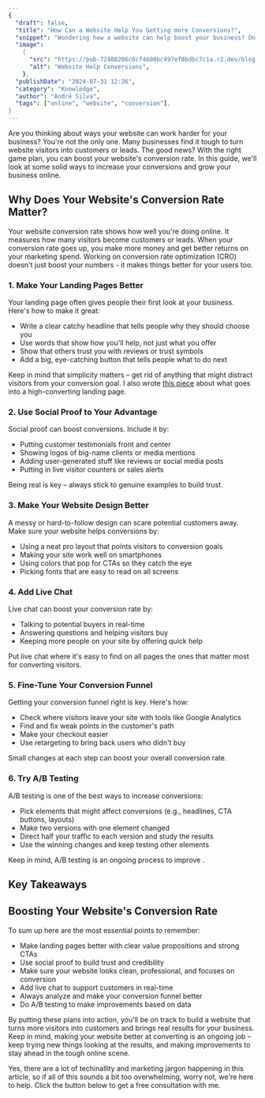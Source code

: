 ```yaml
---
{
  "draft": false,
  "title": "How Can a Website Help You Getting more Conversions?",
  "snippet": "Wondering how a website can help boost your business? On this blog post I am sharing 6 effective strategies that are guaranteed to improve conversion. ",
  "image":
    {
      "src": "https://pub-72408206c0cf4600bc497ef0bdbc7c1a.r2.dev/blog-conversions.png",
      "alt": "Website Help Conversions",
    },
  "publishDate": "2024-07-31 12:26",
  "category": "Knowledge",
  "author": "André Silva",
  "tags": ["online", "website", "conversion"],
}
---
```


Are you thinking about ways your website can work harder for your business? You're not the only one. Many businesses find it tough to turn website visitors into customers or leads. The good news? With the right game plan, you can boost your website's conversion rate. In this guide, we'll look at some solid ways to increase your conversions and grow your business online.

## Why Does Your Website's Conversion Rate Matter?

Your website conversion rate shows how well you're doing online. It measures how many visitors become customers or leads. When your conversion rate goes up, you make more money and get better returns on your marketing spend. Working on conversion rate optimization (CRO) doesn't just boost your numbers - it makes things better for your users too.

### 1. Make Your Landing Pages Better

Your landing page often gives people their first look at your business. Here's how to make it great:

- Write a clear catchy headline that tells people why they should choose you
- Use words that show how you'll help, not just what you offer
- Show that others trust you with reviews or trust symbols
- Add a big, eye-catching button that tells people what to do next

Keep in mind that simplicity matters – get rid of anything that might distract visitors from your conversion goal. I also wrote [<u>this piece</u>](https://hinterlandweb.com/blog/what-makes-a-perfect-landing-page/) about what goes into a high-converting landing page.

### 2. Use Social Proof to Your Advantage

Social proof can boost conversions. Include it by:

- Putting customer testimonials front and center
- Showing logos of big-name clients or media mentions
- Adding user-generated stuff like reviews or social media posts
- Putting in live visitor counters or sales alerts

Being real is key – always stick to genuine examples to build trust.

### 3. Make Your Website Design Better

A messy or hard-to-follow design can scare potential customers away. Make sure your website helps conversions by:

- Using a neat pro layout that points visitors to conversion goals
- Making your site work well on smartphones
- Using colors that pop for CTAs so they catch the eye
- Picking fonts that are easy to read on all screens

### 4. Add Live Chat

Live chat can boost your conversion rate by:

- Talking to potential buyers in real-time
- Answering questions and helping visitors buy
- Keeping more people on your site by offering quick help

Put live chat where it's easy to find on all pages the ones that matter most for converting visitors.

### 5. Fine-Tune Your Conversion Funnel

Getting your conversion funnel right is key. Here's how:

- Check where visitors leave your site with tools like Google Analytics
- Find and fix weak points in the customer's path
- Make your checkout easier
- Use retargeting to bring back users who didn't buy

Small changes at each step can boost your overall conversion rate.

### 6. Try A/B Testing

A/B testing is one of the best ways to increase conversions:

- Pick elements that might affect conversions (e.g., headlines, CTA buttons, layouts)
- Make two versions with one element changed
- Direct half your traffic to each version and study the results
- Use the winning changes and keep testing other elements

Keep in mind, A/B testing is an ongoing process to improve .

## Key Takeaways 
## Boosting Your Website's Conversion Rate

To sum up here are the most essential points to remember:

- Make landing pages better with clear value propositions and strong CTAs
- Use social proof to build trust and credibility
- Make sure your website looks clean, professional, and focuses on conversion
- Add live chat to support customers in real-time
- Always analyze and make your conversion funnel better
- Do A/B testing to make improvements based on data

By putting these plans into action, you'll be on track to build a website that turns more visitors into customers and brings real results for your business. Keep in mind, making your website better at converting is an ongoing job – keep trying new things looking at the results, and making improvements to stay ahead in the tough online scene.

Yes, there are a lot of techinallity and marketing jargon happening in this article, so if all of this sounds a bit too overwhelming, worry not, we're here to help. Click the button below to get a free consultation with me.
